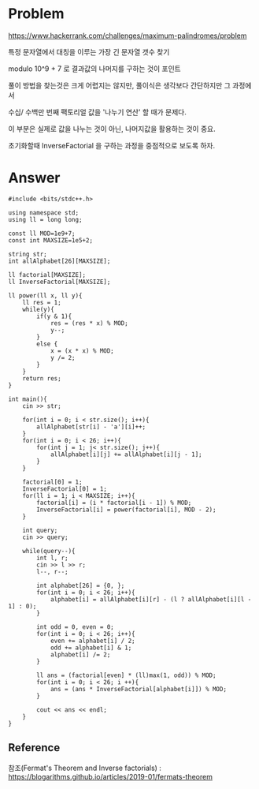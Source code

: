 Problem
===

https://www.hackerrank.com/challenges/maximum-palindromes/problem

특정 문자열에서 대칭을 이루는 가장 긴 문자열 갯수 찾기

modulo 10^9 + 7 로 결과값의 나머지를 구하는 것이 포인트

풀이 방법을 찾는것은 크게 어렵지는 않지만, 풀이식은 생각보다 간단하지만 그 과정에서

수십/ 수백만 번째 팩토리얼 값을 '나누기 연산' 할 때가 문제다.


이 부분은 실제로 값을 나누는 것이 아닌, 나머지값을 활용하는 것이 중요.

초기화할때 InverseFactorial 을 구하는 과정을 중점적으로 보도록 하자.

Answer
===

```
#include <bits/stdc++.h>

using namespace std;
using ll = long long;

const ll MOD=1e9+7;
const int MAXSIZE=1e5+2;

string str;
int allAlphabet[26][MAXSIZE];

ll factorial[MAXSIZE];
ll InverseFactorial[MAXSIZE];

ll power(ll x, ll y){
    ll res = 1;
    while(y){
        if(y & 1){
            res = (res * x) % MOD;
            y--; 
        }
        else {
            x = (x * x) % MOD;
            y /= 2;
        }
    }
    return res;
}

int main(){
    cin >> str;

    for(int i = 0; i < str.size(); i++){
        allAlphabet[str[i] - 'a'][i]++;
    }
    for(int i = 0; i < 26; i++){
        for(int j = 1; j< str.size(); j++){
            allAlphabet[i][j] += allAlphabet[i][j - 1];
        }
    }
    
    factorial[0] = 1;
    InverseFactorial[0] = 1;
    for(ll i = 1; i < MAXSIZE; i++){
        factorial[i] = (i * factorial[i - 1]) % MOD;
        InverseFactorial[i] = power(factorial[i], MOD - 2);
    }

    int query; 
    cin >> query;

    while(query--){
        int l, r;
        cin >> l >> r;
        l--, r--;

        int alphabet[26] = {0, };
        for(int i = 0; i < 26; i++){
            alphabet[i] = allAlphabet[i][r] - (l ? allAlphabet[i][l - 1] : 0);
        }

        int odd = 0, even = 0;
        for(int i = 0; i < 26; i++){
            even += alphabet[i] / 2;
            odd += alphabet[i] & 1;
            alphabet[i] /= 2;
        }

        ll ans = (factorial[even] * (ll)max(1, odd)) % MOD;
        for(int i = 0; i < 26; i ++){
            ans = (ans * InverseFactorial[alphabet[i]]) % MOD;
        }

        cout << ans << endl;
    }
}
```

Reference
---

참조(Fermat's Theorem and Inverse factorials) : https://blogarithms.github.io/articles/2019-01/fermats-theorem
